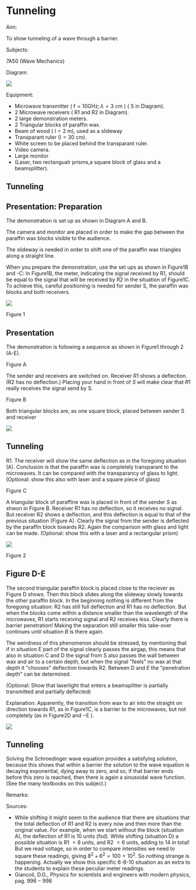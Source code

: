 # Tunneling 

Aim:

To show tunneling of a wave through a barrier.

Subjects:

7A50 (Wave Mechanics)

Diagram:

![](https://cdn.mathpix.com/cropped/2024_06_24_58fc13cb83e28ab48b0dg-1.jpg?height=1353&width=1000&top_left_y=386&top_left_x=649)

Equipment:

- Microwave transmitter ( $\mathrm{f}=10 \mathrm{GHz} ; \lambda=3 \mathrm{~cm}$ ) ( $\mathrm{S}$ in Diagram).
- 2 Microwave receivers ( R1 and R2 in Diagram).
- 2 large demonstration meters.
- 2 Triangular blocks of paraffin wax.
- Beam of wood ( $\mathrm{I}=2 \mathrm{~m})$, used as a slideway
- Transparant ruler $(\mathrm{I}=30 \mathrm{~cm})$.
- White screen to be placed behind the transparant ruler.
- Video camera.
- Large monitor
- (Laser, two rectangualr prisms,a square block of glass and a beamsplitter).


## Tunneling

## Presentation: Preparation

The demonstration is set up as shown in Diagram A and B.

The camera and monitor are placed in order to make the gap between the paraffin wax blocks visible to the audience.

The slideway is needed in order to shift one of the paraffin wax triangles along a straight line.

When you prepare the demonstration, use the set ups as shown in Figure1B and -C: In Figure1B, the meter, indicating the signal received by R1, should be equal to the signal that will be received by R2 in the situation of Figure1C. To achieve this, careful positioning is needed for sender $\mathrm{S}$, the paraffin wax blocks and both receivers.

![](https://cdn.mathpix.com/cropped/2024_06_24_58fc13cb83e28ab48b0dg-2.jpg?height=1209&width=670&top_left_y=764&top_left_x=825)

Figure 1

## Presentation

The demonstration is following a sequence as shown in Figure1 through 2 (A-E).

Figure A

The sender and receivers are switched on. Receiver R1 shows a deflection. (R2 has no deflection.) Placing your hand in front of $S$ will make clear that $R 1$ really receives the signal send by $\mathrm{S}$.

Fiqure B

Both triangular blocks are, as one square block, placed between sender $\mathrm{S}$ and receiver

![](https://cdn.mathpix.com/cropped/2024_06_24_58fc13cb83e28ab48b0dg-2.jpg?height=241&width=542&top_left_y=2362&top_left_x=1434)

## Tunneling

R1. The receiver will show the same deflection as in the foregoing situation (A). Conclusion is that the paraffin wax is completely transparant to the microwaves. It can be compared with the transparancy of glass to light. (Optional: show this also with laser and a square piece of glass)

Figure C

A triangular block of paraffine wax is placed in front of the sender $S$ as shwon in Figure B. Receiver R1 has no deflection, so it receives no signal. But receiver R2 shows a deflection, and this deflection is equal to that of the previous situation (Figure A). Clearly the signal from the sender is deflected by the paraffin block towards R2. Again the comparison with glass and light can be made. (Optional: show this with a laser and a rectangular prism)

![](https://cdn.mathpix.com/cropped/2024_06_24_58fc13cb83e28ab48b0dg-3.jpg?height=802&width=643&top_left_y=762&top_left_x=836)

Figure 2

## Figure D-E

The second triangular paraffin block is placed close to the reciever as Figure D shows. Then this block slides along the slideway slowly towards the other paraffin block. In the beginning nothing is different from the foregoing situation: R2 has still full deflection and R1 has no deflection. But when the blocks come within a distance smaller than the wavelength of the microwaves, R1 starts receiving signal and R2 receives less. Clearly there is barrier penetration! Making the separation still smaller this take-over continues until situation $B$ is there again.

The weirdness of this phenomenon should be stressed, by mentioning that if in situation $\mathrm{E}$ part of the signal clearly passes the airgap, this means that also in situation $\mathrm{C}$ and $\mathrm{D}$ the signal from $\mathrm{S}$ also passes the wall between wax and air to a certain depth, but when the signal "feels" no wax at that depth it "chooses" deflection towards R2. Between D and $E$ the "penetration depth" can be determined.

(Optional: Show that laserlight that enters a beamsplitter is partially transmitted and partially deflected)

Explanation: Apparently, the transition from wax to air into the straight on direction towards R1, as in Figure1C, is a barrier to the microwaves, but not completely (as in Figure2D and $-\mathrm{E}$ ).

![](https://cdn.mathpix.com/cropped/2024_06_24_58fc13cb83e28ab48b0dg-3.jpg?height=255&width=548&top_left_y=2358&top_left_x=1431)

## Tunneling

Solving the Schroedinger wave equation provides a satisfying solution, because this shows that within a barrier the solution to the wave equation is decaying exponential, dying away to zero, and so, if that barrier ends before this zero is reached, then there is again a sinusoidal wave function. (See the many textbooks on this subject.)

Remarks:

Sources:

- While shifting it might seem to the audience that there are situations that the total deflection of R1 and R2 is every now and then more than the original value. For example, when we start without the block (situation A), the deflection of R1 is 10 units (fsd). While shifting (situation D) a possible situation is R1 $=8$ units, and R2 $=6$ units, adding to 14 in total! But we read voltage, so in order to compare intensities we need to square these readings, giving $8^{2}+6^{2}=100=10^{2}$. So nothing strange is happening. Actually we show this specific 6-8-10 situation as an extra to the students to explain these peculiar meter readings.
- Giancoli, D.G., Physics for scientists and engineers with modern physics, pag. $996-998$

